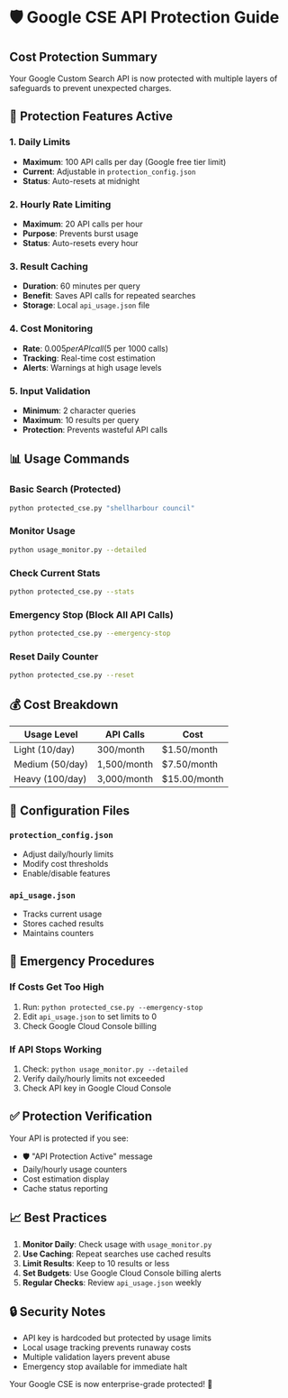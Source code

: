 # 🛡️ Google CSE API Protection Guide

## Cost Protection Summary
Your Google Custom Search API is now protected with multiple layers of safeguards to prevent unexpected charges.

## 🚨 Protection Features Active

### 1. **Daily Limits**
- **Maximum**: 100 API calls per day (Google free tier limit)
- **Current**: Adjustable in `protection_config.json`
- **Status**: Auto-resets at midnight

### 2. **Hourly Rate Limiting**
- **Maximum**: 20 API calls per hour
- **Purpose**: Prevents burst usage
- **Status**: Auto-resets every hour

### 3. **Result Caching**
- **Duration**: 60 minutes per query
- **Benefit**: Saves API calls for repeated searches
- **Storage**: Local `api_usage.json` file

### 4. **Cost Monitoring**
- **Rate**: $0.005 per API call ($5 per 1000 calls)
- **Tracking**: Real-time cost estimation
- **Alerts**: Warnings at high usage levels

### 5. **Input Validation**
- **Minimum**: 2 character queries
- **Maximum**: 10 results per query
- **Protection**: Prevents wasteful API calls

## 📊 Usage Commands

### Basic Search (Protected)
```bash
python protected_cse.py "shellharbour council"
```

### Monitor Usage
```bash
python usage_monitor.py --detailed
```

### Check Current Stats
```bash
python protected_cse.py --stats
```

### Emergency Stop (Block All API Calls)
```bash
python protected_cse.py --emergency-stop
```

### Reset Daily Counter
```bash
python protected_cse.py --reset
```

## 💰 Cost Breakdown

| Usage Level | API Calls | Cost |
|-------------|-----------|------|
| Light (10/day) | 300/month | $1.50/month |
| Medium (50/day) | 1,500/month | $7.50/month |
| Heavy (100/day) | 3,000/month | $15.00/month |

## 🔧 Configuration Files

### `protection_config.json`
- Adjust daily/hourly limits
- Modify cost thresholds
- Enable/disable features

### `api_usage.json`
- Tracks current usage
- Stores cached results
- Maintains counters

## 🚨 Emergency Procedures

### If Costs Get Too High
1. Run: `python protected_cse.py --emergency-stop`
2. Edit `api_usage.json` to set limits to 0
3. Check Google Cloud Console billing

### If API Stops Working
1. Check: `python usage_monitor.py --detailed`
2. Verify daily/hourly limits not exceeded
3. Check API key in Google Cloud Console

## ✅ Protection Verification

Your API is protected if you see:
- 🛡️ "API Protection Active" message
- Daily/hourly usage counters
- Cost estimation display
- Cache status reporting

## 📈 Best Practices

1. **Monitor Daily**: Check usage with `usage_monitor.py`
2. **Use Caching**: Repeat searches use cached results
3. **Limit Results**: Keep to 10 results or less
4. **Set Budgets**: Use Google Cloud Console billing alerts
5. **Regular Checks**: Review `api_usage.json` weekly

## 🔒 Security Notes

- API key is hardcoded but protected by usage limits
- Local usage tracking prevents runaway costs
- Multiple validation layers prevent abuse
- Emergency stop available for immediate halt

Your Google CSE is now enterprise-grade protected! 🎯
